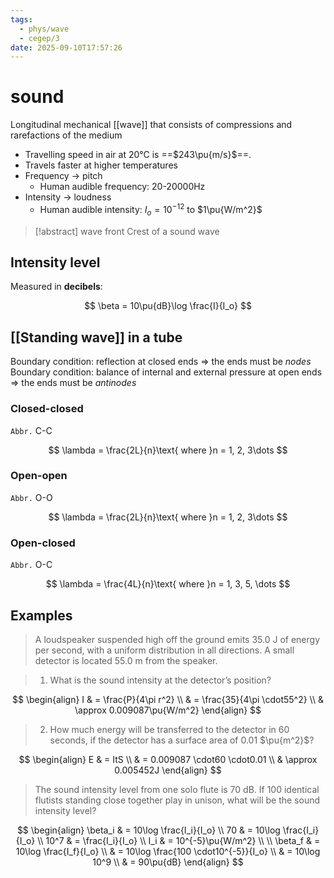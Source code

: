 ```yaml
---
tags:
  - phys/wave
  - cegep/3
date: 2025-09-10T17:57:26
---
```


# sound

Longitudinal mechanical [[wave]] that consists of compressions and rarefactions of the medium

- Travelling speed in air at 20°C is ==$243\pu{m/s}$==.
- Travels faster at higher temperatures
- Frequency -> pitch
	- Human audible frequency: 20-20000Hz
- Intensity -> loudness
	- Human audible intensity: $I_o = 10^{-12}$ to $1\pu{W/m^2}$

> [!abstract] wave front
> Crest of a sound wave

## Intensity level

Measured in **decibels**:

$$
\beta = 10\pu{dB}\log \frac{I}{I_o} 
$$

## [[Standing wave]] in a tube

Boundary condition: reflection at closed ends => the ends must be *nodes*
Boundary condition: balance of internal and external pressure at open ends => the ends must be *antinodes*

### Closed-closed

`Abbr.` C-C

$$
\lambda = \frac{2L}{n}\text{ where }n = 1, 2, 3\dots
$$

### Open-open

`Abbr.` O-O

$$
\lambda = \frac{2L}{n}\text{ where }n = 1, 2, 3\dots
$$

### Open-closed

`Abbr.` O-C

$$
\lambda = \frac{4L}{n}\text{ where }n = 1, 3, 5, \dots
$$

## Examples

> A loudspeaker suspended high off the ground emits 35.0 J of energy per second, with a uniform distribution in all directions. A small detector is located 55.0 m from the speaker.

> 1. What is the sound intensity at the detector’s position?

$$
\begin{align}
I & = \frac{P}{4\pi r^2} \\
 & = \frac{35}{4\pi \cdot55^2} \\
 & \approx 0.009087\pu{W/m^2}
\end{align}
$$

> 2. How much energy will be transferred to the detector in 60 seconds, if the detector has a surface area of 0.01 $\pu{m^2}$?

$$
\begin{align}
E & = ItS \\
 & = 0.009087 \cdot60 \cdot0.01 \\
 & \approx 0.005452J
\end{align}
$$

> The sound intensity level from one solo flute is 70 dB. If 100 identical flutists standing close together play in unison, what will be the sound intensity level?

$$
\begin{align}
\beta_i & = 10\log \frac{I_i}{I_o} \\
70 & = 10\log \frac{I_i}{I_o} \\
10^7 & = \frac{I_i}{I_o} \\
I_i & = 10^{-5}\pu{W/m^2} \\
 \\
\beta_f & = 10\log \frac{I_f}{I_o} \\
 & = 10\log \frac{100 \cdot10^{-5}}{I_o} \\
 & = 10\log 10^9 \\
 & = 90\pu{dB}
\end{align}
$$